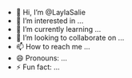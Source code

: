 - 👋 Hi, I’m @LaylaSalie
- 👀 I’m interested in ...
- 🌱 I’m currently learning ...
- 💞️ I’m looking to collaborate on ...
- 📫 How to reach me ...
- 😄 Pronouns: ...
- ⚡ Fun fact: ...

<!---
LaylaSalie/LaylaSalie is a ✨ special ✨ repository because its `README.md` (this file) appears on your GitHub profile.
You can click the Preview link to take a look at your changes.
--->
